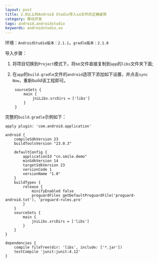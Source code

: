 ```yaml
---
layout: post
title: 2.0以上的Android Studio导入so文件的正确姿势
category: 移动开发
tags: android,androidstudio
keywords: androidstudio,so
---
```


环境：`AndroidStudio版本：2.1.1`，`gradle版本：2.1.0`

导入步骤：

1. 将项目切换到`Project`模式下，将so文件直接复制到`app`的`libs`文件夹下面;
2. 在`app`的`build.gradle`文件的`android`选项下添加如下设置，并点击`sync Now`，重新build该工程即可。
 
		sourceSets {
		    main {
		        jniLibs.srcDirs = ['libs']
		    }
		}

完整的`build.gradle`示例如下：

	apply plugin: 'com.android.application'

	android {
	    compileSdkVersion 23
	    buildToolsVersion "23.0.3"
	
	    defaultConfig {
	        applicationId "cn.smile.demo"
	        minSdkVersion 14
	        targetSdkVersion 23
	        versionCode 1
	        versionName "1.0"
	    }
	    buildTypes {
	        release {
	            minifyEnabled false
	            proguardFiles getDefaultProguardFile('proguard-android.txt'), 'proguard-rules.pro'
	        }
	    }
	    sourceSets {
	        main {
	            jniLibs.srcDirs = ['libs']
	        }
	    }	
	}

	dependencies {
	    compile fileTree(dir: 'libs', include: ['*.jar'])
	    testCompile 'junit:junit:4.12'
	}